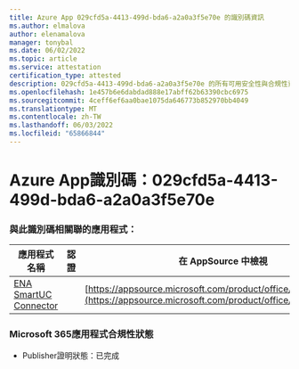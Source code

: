 ```yaml
---
title: Azure App 029cfd5a-4413-499d-bda6-a2a0a3f5e70e 的識別碼資訊
ms.author: elmalova
author: elenamalova
manager: tonybal
ms.date: 06/02/2022
ms.topic: article
ms.service: attestation
certification_type: attested
description: 029cfd5a-4413-499d-bda6-a2a0a3f5e70e 的所有可用安全性與合規性資訊。
ms.openlocfilehash: 1e457b6e6dabdad888e17abff62b63390cbc6975
ms.sourcegitcommit: 4ceff6ef6aa0bae1075da646773b852970bb4049
ms.translationtype: MT
ms.contentlocale: zh-TW
ms.lasthandoff: 06/03/2022
ms.locfileid: "65866844"
---
```

# <a name="azure-app-id-029cfd5a-4413-499d-bda6-a2a0a3f5e70e"></a>Azure App識別碼：029cfd5a-4413-499d-bda6-a2a0a3f5e70e


### <a name="apps-associated-with-this-id"></a>與此識別碼相關聯的應用程式：
| **應用程式名稱** | **認證** | **在 AppSource 中檢視** |
|--------------|---------------|-----------------------|
| [ENA SmartUC Connector](../forward/WA200003354.md) |  | [https://appsource.microsoft.com/product/office/WA200003354](https://appsource.microsoft.com/product/office/WA200003354) |

### <a name="microsoft-365-app-compliance-status"></a>Microsoft 365應用程式合規性狀態
- Publisher證明狀態：已完成
